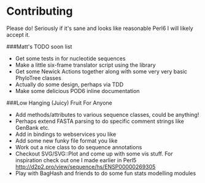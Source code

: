 Contributing
============

Please do! Seriously if it's sane and looks like reasonable Perl6 I will likely accept it.

###Matt's TODO soon list
- Get some tests in for nucleotide sequences
- Make a little six-frame translator script using the library
- Get some Newick Actions together along with some very very basic PhyloTree classes
- Actually do some design, perhaps via TDD
- Make some delicious POD6 inline documentation

###Low Hanging (Juicy) Fruit For Anyone
- Add methods/attributes to various sequence classes, could be anything!
- Perhaps extend FASTA parsing to do specific comment strings like GenBank etc.
- Add in bindings to webservices you like
- Add some new funky file format you like
- Work out a nice class to do sequence annotations
- Checkout SVG/SVG::Plot and come up with some vis stuff. For inspiration check out one I made earlier in Perl5 http://d2p2.pro/view/sequence/hs/ENSP00000269305
- Play with BagHash and friends to do some fun stats modelling modules
